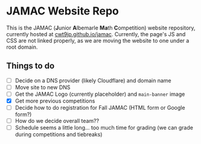 # JAMAC Website Repo

This is the JAMAC (**J**unior **A**lbemarle **Ma**th **C**ompetition) website repository, currently hosted at [cwt9jp.github.io/jamac](https://cwt9jp.github.io/jamac/).
Currently, the page's JS and CSS are not linked properly, as we are moving the website to one under a root domain.

## Things to do

- [ ] Decide on a DNS provider (likely Cloudflare) and domain name
- [ ] Move site to new DNS
- [ ] Get the JAMAC Logo (currently placeholder) and `main-banner` image
- [x] Get more previous competitions
- [ ] Decide how to do registration for Fall JAMAC (HTML form or Google form?)
- [ ] How do we decide overall team??
- [ ] Schedule seems a little long... too much time for grading (we can grade during competitions and tiebreaks)
